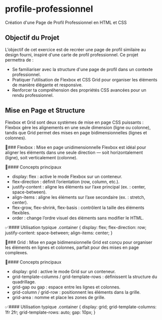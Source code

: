 # profile-professionnel
Création d'une Page de Profil Professionnel en HTML et CSS

## Objectif du Projet
L’objectif de cet exercice est de recréer une page de profil similaire au design fourni, inspiré d'une carte de profil professionnel. Ce projet permettra de :
- Se familiariser avec la structure d'une page de profil dans un contexte professionnel.
- Pratiquer l’utilisation de Flexbox et CSS Grid pour organiser les éléments de manière élégante et responsive.
- Renforcer ta compréhension des propriétés CSS avancées pour un rendu professionnel.

## Mise en Page et Structure
Flexbox et Grid sont deux systèmes de mise en page CSS puissants : Flexbox gère les alignements en une seule dimension (ligne ou colonne), tandis que Grid permet des mises en page bidimensionnelles (lignes et colonnes).

🧱### Flexbox : Mise en page unidimensionnelle
Flexbox est idéal pour aligner les éléments dans une seule direction — soit horizontalement (ligne), soit verticalement (colonne).

🔑#### Concepts principaux
- display: flex : active le mode Flexbox sur un conteneur.
- flex-direction : définit l’orientation (row, column, etc.).
- justify-content : aligne les éléments sur l’axe principal (ex. : center, space-between).
- align-items : aligne les éléments sur l’axe secondaire (ex. : stretch, center).
- flex-grow, flex-shrink, flex-basis : contrôlent la taille des éléments flexibles.
- order : change l’ordre visuel des éléments sans modifier le HTML.

✅#### Utilisation typique
.container {
  display: flex;
  flex-direction: row;
  justify-content: space-between;
  align-items: center;
}

🧮### Grid : Mise en page bidimensionnelle
Grid est conçu pour organiser les éléments en lignes et colonnes, parfait pour des mises en page complexes.

🔑#### Concepts principaux
- display: grid : active le mode Grid sur un conteneur.
- grid-template-columns / grid-template-rows : définissent la structure du quadrillage.
- grid-gap ou gap : espace entre les lignes et colonnes.
- grid-column / grid-row : positionnent les éléments dans la grille.
- grid-area : nomme et place les zones de grille.

✅#### Utilisation typique
.container {
  display: grid;
  grid-template-columns: 1fr 2fr;
  grid-template-rows: auto;
  gap: 10px;
}
